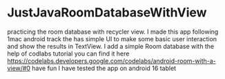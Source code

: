 # JustJavaRoomDatabaseWithView
practicing the room database with recycler view. I made this app following 1mac android track 
the has simple UI to make some basic user interaction and show the results in TextView.
I add a simple Room database with the help of codlabs tutorial you can find it here
https://codelabs.developers.google.com/codelabs/android-room-with-a-view/#0
have fun
I have tested the app on android 16 tablet
